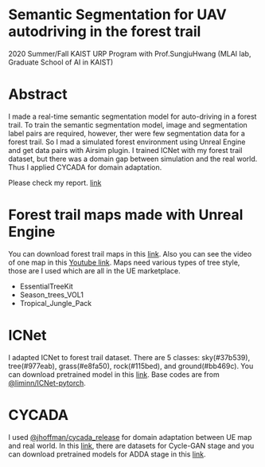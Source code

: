 # Semantic Segmentation for UAV autodriving in the forest trail
2020 Summer/Fall KAIST URP Program
with Prof.SungjuHwang (MLAI lab, Graduate School of AI in KAIST)

# Abstract
I made a real-time semantic segmentation model for auto-driving in a forest trail. To train the semantic segmentation model, image and segmentation
label pairs are required, however, ther were few segmentation data for a forest trail. So I mad a simulated forest environment using Unreal Engine and get data
pairs with Airsim plugin. I trained ICNet with my forest trail dataset, but there was a domain gap between simulation and the real world. Thus I applied CYCADA for domain adaptation.

Please check my report. [link](https://drive.google.com/file/d/1HJocZcdSeYmASQho2Do9TqUVwdKcKnIU/view?usp=sharing)

# Forest trail maps made with Unreal Engine
You can download forest trail maps in this [link](https://drive.google.com/drive/folders/12WXLuPHHWLbfuAhG6QTGvS4GEC1UA9C-?usp=sharing).
Also you can see the video of one map in this [Youtube link](https://www.youtube.com/watch?v=IBE_9HmYDIk&ab_channel=AntabodyKAIST).
Maps need various types of tree style, those are I used which are all in the UE marketplace.
* EssentialTreeKit
* Season_trees_VOL1
* Tropical_Jungle_Pack

# ICNet
I adapted ICNet to forest trail dataset. There are 5 classes: sky(#37b539), tree(#977eab), grass(#e8fa50), rock(#115bed), and ground(#bb469c). You can download pretrained model in this [link](https://drive.google.com/drive/folders/1ztdfK7ipF8yrvuTdXQKShOmiGoF3LSGc?usp=sharing). Base codes are from [@liminn/ICNet-pytorch](https://github.com/liminn/ICNet-pytorch).

# CYCADA
I used [@jhoffman/cycada_release](https://github.com/jhoffman/cycada_release) for domain adaptation between UE map and real world. In this [link](https://drive.google.com/drive/folders/1oWULfUJIBxucURe1E7VjUjHbzlZaZHIG?usp=sharing), there are datasets for Cycle-GAN stage and you can download pretrained models for ADDA stage in this [link](https://drive.google.com/drive/folders/1-SNGA4TVDaxPdSA6xelVX2QHCxpNx9jJ?usp=sharing). 

